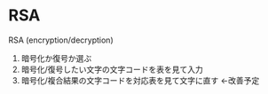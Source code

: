 # RSA
RSA (encryption/decryption)

1. 暗号化か復号か選ぶ
2. 暗号化/復号したい文字の文字コードを表を見て入力
3. 暗号化/複合結果の文字コードを対応表を見て文字に直す
←改善予定
